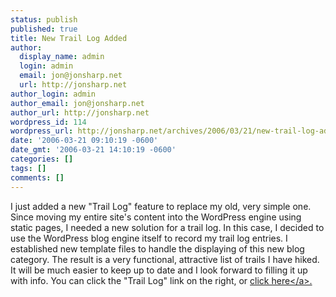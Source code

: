 ```yaml
---
status: publish
published: true
title: New Trail Log Added
author:
  display_name: admin
  login: admin
  email: jon@jonsharp.net
  url: http://jonsharp.net
author_login: admin
author_email: jon@jonsharp.net
author_url: http://jonsharp.net
wordpress_id: 114
wordpress_url: http://jonsharp.net/archives/2006/03/21/new-trail-log-added/
date: '2006-03-21 09:10:19 -0600'
date_gmt: '2006-03-21 14:10:19 -0600'
categories: []
tags: []
comments: []
---
```

<p>I just added a new "Trail Log" feature to replace my old, very simple one.  Since moving my entire site's content into the WordPress engine using static pages, I needed a new solution for a trail log.  In this case, I decided to use the WordPress blog engine itself to record my trail log entries.  I established new template files to handle the displaying of this new blog category.  The result is a very functional, attractive list of trails I have hiked.  It will be much easier to keep up to date and I look forward to filling it up with info.  You can click the "Trail Log" link on the right, or <a href="http:&#47;&#47;jonsharp.net&#47;archives&#47;category&#47;personal&#47;outdoors&#47;trail-log&#47;">click here<&#47;a>.</p>
